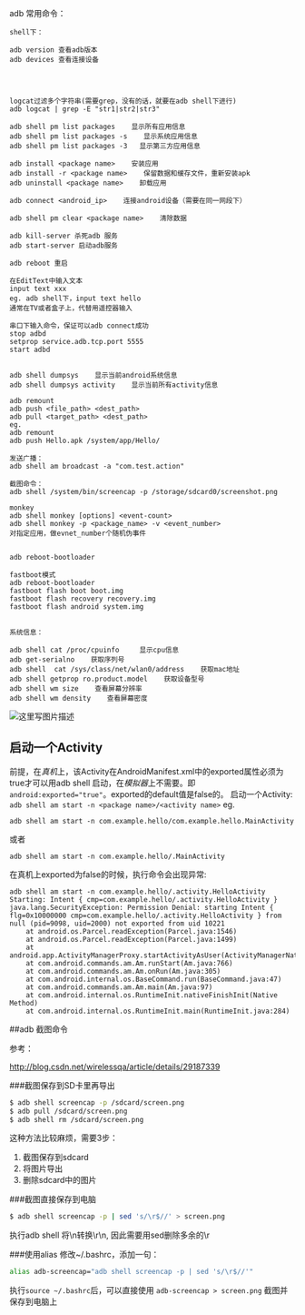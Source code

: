 adb 常用命令：

```
shell下：

adb version 查看adb版本
adb devices 查看连接设备




logcat过滤多个字符串(需要grep，没有的话，就要在adb shell下进行)
adb logcat | grep -E "str1|str2|str3"

adb shell pm list packages    显示所有应用信息
adb shell pm list packages -s    显示系统应用信息
adb shell pm list packages -3   显示第三方应用信息

adb install <package name>    安装应用
adb install -r <package name>    保留数据和缓存文件，重新安装apk
adb uninstall <package name>    卸载应用

adb connect <android_ip>    连接android设备（需要在同一网段下）

adb shell pm clear <package name>    清除数据

adb kill-server 杀死adb 服务
adb start-server 启动adb服务

adb reboot 重启

在EditText中输入文本
input text xxx
eg. adb shell下，input text hello
通常在TV或者盒子上，代替用遥控器输入

串口下输入命令，保证可以adb connect成功
stop adbd
setprop service.adb.tcp.port 5555
start adbd


adb shell dumpsys    显示当前android系统信息
adb shell dumpsys activity    显示当前所有activity信息

adb remount    
adb push <file_path> <dest_path>
adb pull <target_path> <dest_path>
eg.
adb remount
adb push Hello.apk /system/app/Hello/

发送广播：
adb shell am broadcast -a "com.test.action"

截图命令：
adb shell /system/bin/screencap -p /storage/sdcard0/screenshot.png

monkey
adb shell monkey [options] <event-count>
adb shell monkey -p <package_name> -v <event_number>
对指定应用，做evnet_number个随机伪事件


adb reboot-bootloader

fastboot模式
adb reboot-bootloader
fastboot flash boot boot.img
fastboot flash recovery recovery.img
fastboot flash android system.img


系统信息：

adb shell cat /proc/cpuinfo     显示cpu信息
adb get-serialno    获取序列号
adb shell  cat /sys/class/net/wlan0/address    获取mac地址
adb shell getprop ro.product.model    获取设备型号
adb shell wm size    查看屏幕分辨率
adb shell wm density    查看屏幕密度

```
![这里写图片描述](http://img.blog.csdn.net/20160712191745739)

## 启动一个Activity ##
前提，在*真机*上，该Activity在AndroidManifest.xml中的exported属性必须为true才可以用adb shell 启动，在*模拟器*上不需要。即`android:exported="true"`。exported的default值是false的。
启动一个Activity:
`adb shell am start -n <package name>/<activity name>`
eg.

```
adb shell am start -n com.example.hello/com.example.hello.MainActivity
```
或者

```
adb shell am start -n com.example.hello/.MainActivity
```

在真机上exported为false的时候，执行命令会出现异常:

```
adb shell am start -n com.example.hello/.activity.HelloActivity
Starting: Intent { cmp=com.example.hello/.activity.HelloActivity }
java.lang.SecurityException: Permission Denial: starting Intent { flg=0x10000000 cmp=com.example.hello/.activity.HelloActivity } from null (pid=9098, uid=2000) not exported from uid 10221
	at android.os.Parcel.readException(Parcel.java:1546)
	at android.os.Parcel.readException(Parcel.java:1499)
	at android.app.ActivityManagerProxy.startActivityAsUser(ActivityManagerNative.java:2642)
	at com.android.commands.am.Am.runStart(Am.java:766)
	at com.android.commands.am.Am.onRun(Am.java:305)
	at com.android.internal.os.BaseCommand.run(BaseCommand.java:47)
	at com.android.commands.am.Am.main(Am.java:97)
	at com.android.internal.os.RuntimeInit.nativeFinishInit(Native Method)
	at com.android.internal.os.RuntimeInit.main(RuntimeInit.java:284)
```

##adb 截图命令

参考：

http://blog.csdn.net/wirelessqa/article/details/29187339

###截图保存到SD卡里再导出

```bash
$ adb shell screencap -p /sdcard/screen.png
$ adb pull /sdcard/screen.png
$ adb shell rm /sdcard/screen.png
```
这种方法比较麻烦，需要3步：

1. 截图保存到sdcard 
2. 将图片导出
3. 删除sdcard中的图片

###截图直接保存到电脑

```bash
$ adb shell screencap -p | sed 's/\r$//' > screen.png
```
执行adb shell 将\n转换\r\n, 因此需要用sed删除多余的\r

###使用alias
修改~/.bashrc，添加一句：
```bash
alias adb-screencap="adb shell screencap -p | sed 's/\r$//'"
```
执行`source ~/.bashrc`后，可以直接使用
`adb-screencap > screen.png` 截图并保存到电脑上